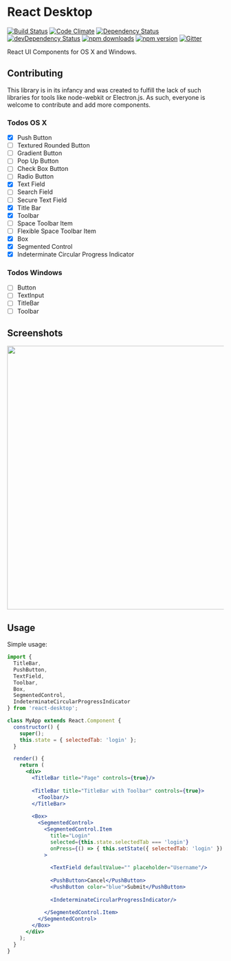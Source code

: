 # React Desktop

[![Build Status](https://travis-ci.org/gabrielbull/react-desktop.svg)](https://travis-ci.org/gabrielbull/react-desktop)
[![Code Climate](https://codeclimate.com/github/gabrielbull/react-desktop/badges/gpa.svg)](https://codeclimate.com/github/gabrielbull/react-desktop)
[![Dependency Status](https://david-dm.org/gabrielbull/react-desktop.svg)](https://david-dm.org/gabrielbull/react-desktop)
[![devDependency Status](https://david-dm.org/gabrielbull/react-desktop/dev-status.svg)](https://david-dm.org/gabrielbull/react-desktop#info=devDependencies)
[![npm downloads](http://img.shields.io/npm/dt/react-desktop.svg)](https://www.npmjs.org/package/react-desktop)
[![npm version](https://img.shields.io/npm/v/react-desktop.svg)](https://www.npmjs.org/package/react-desktop)
[![Gitter](https://badges.gitter.im/Join%20Chat.svg)](https://gitter.im/gabrielbull/react-desktop?utm_source=badge&utm_medium=badge&utm_campaign=pr-badge)

React UI Components for OS X and Windows.

## Contributing

This library is in its infancy and was created to fulfill the lack of such libraries for tools like node-webkit or
Electron.js. As such, everyone is welcome to contribute and add more components.

### Todos OS X

- [x] Push Button
- [ ] Textured Rounded Button
- [ ] Gradient Button
- [ ] Pop Up Button
- [ ] Check Box Button
- [ ] Radio Button
- [x] Text Field
- [ ] Search Field
- [ ] Secure Text Field
- [x] Title Bar
- [x] Toolbar
- [ ] Space Toolbar Item
- [ ] Flexible Space Toolbar Item
- [x] Box
- [x] Segmented Control
- [x] Indeterminate Circular Progress Indicator

### Todos Windows

- [ ] Button
- [ ] TextInput
- [ ] TitleBar
- [ ] Toolbar

## Screenshots

<img src="https://raw.githubusercontent.com/gabrielbull/react-desktop/master/docs/screenshots/osx.png" width="612">

## Usage

Simple usage:

```jsx
import { 
  TitleBar, 
  PushButton, 
  TextField, 
  Toolbar, 
  Box, 
  SegmentedControl,
  IndeterminateCircularProgressIndicator 
} from 'react-desktop';

class MyApp extends React.Component {
  constructor() {
    super();
    this.state = { selectedTab: 'login' };
  }

  render() {
    return (
      <div>
        <TitleBar title="Page" controls={true}/>
        
        <TitleBar title="TitleBar with Toolbar" controls={true}>
          <Toolbar/>
        </TitleBar>
        
        <Box>
          <SegmentedControl>
            <SegmentedControl.Item 
              title="Login"
              selected={this.state.selectedTab === 'login'}
              onPress={() => { this.setState({ selectedTab: 'login' }) } }
            >
              
              <TextField defaultValue="" placeholder="Username"/>
            
              <PushButton>Cancel</PushButton>
              <PushButton color="blue">Submit</PushButton>
              
              <IndeterminateCircularProgressIndicator/>
              
            </SegmentedControl.Item>
          </SegmentedControl>
        </Box>
      </div>
    );
  }
}
```

